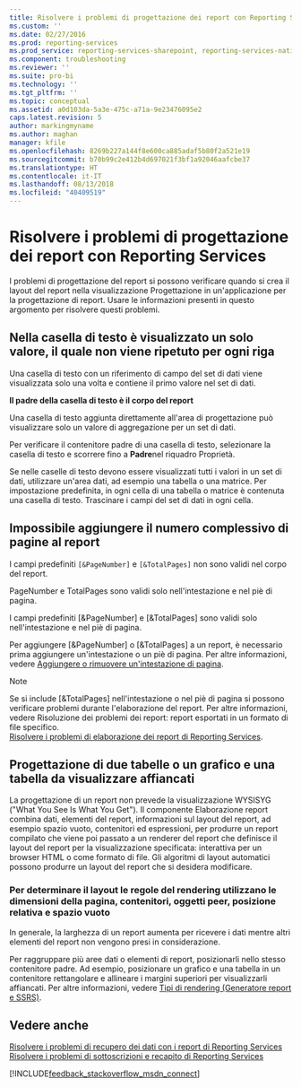 ```yaml
---
title: Risolvere i problemi di progettazione dei report con Reporting Services | Microsoft Docs
ms.custom: ''
ms.date: 02/27/2016
ms.prod: reporting-services
ms.prod_service: reporting-services-sharepoint, reporting-services-native
ms.component: troubleshooting
ms.reviewer: ''
ms.suite: pro-bi
ms.technology: ''
ms.tgt_pltfrm: ''
ms.topic: conceptual
ms.assetid: a0d103da-5a3e-475c-a71a-9e23476095e2
caps.latest.revision: 5
author: markingmyname
ms.author: maghan
manager: kfile
ms.openlocfilehash: 8269b227a144f8e600ca885adaf5b80f2a521e19
ms.sourcegitcommit: b70b99c2e412b4d697021f3bf1a92046aafcbe37
ms.translationtype: HT
ms.contentlocale: it-IT
ms.lasthandoff: 08/13/2018
ms.locfileid: "40409519"
---
```

# <a name="troubleshoot-report-design-issues-with-reporting-services"></a>Risolvere i problemi di progettazione dei report con Reporting Services
I problemi di progettazione del report si possono verificare quando si crea il layout del report nella visualizzazione Progettazione in un'applicazione per la progettazione di report. Usare le informazioni presenti in questo argomento per risolvere questi problemi.   
  
## <a name="why-does-my-text-box-show-only-a-single-value-and-not-repeat-for-every-row"></a>Nella casella di testo è visualizzato un solo valore, il quale non viene ripetuto per ogni riga  
Una casella di testo con un riferimento di campo del set di dati viene visualizzata solo una volta e contiene il primo valore nel set di dati.   
  
**Il padre della casella di testo è il corpo del report**  
  
  
Una casella di testo aggiunta direttamente all'area di progettazione può visualizzare solo un valore di aggregazione per un set di dati.  
  
Per verificare il contenitore padre di una casella di testo, selezionare la casella di testo e scorrere fino a **Padre**nel riquadro Proprietà.   
  
Se nelle caselle di testo devono essere visualizzati tutti i valori in un set di dati, utilizzare un'area dati, ad esempio una tabella o una matrice. Per impostazione predefinita, in ogni cella di una tabella o matrice è contenuta una casella di testo. Trascinare i campi del set di dati in ogni cella.   
  
## <a name="why-cant-i-add-total-pages-to-my-report"></a>Impossibile aggiungere il numero complessivo di pagine al report  
I campi predefiniti `[&PageNumber]` e `[&TotalPages]` non sono validi nel corpo del report.   
  
PageNumber e TotalPages sono validi solo nell'intestazione e nel piè di pagina.  
  
  
I campi predefiniti [&PageNumber] e [&TotalPages] sono validi solo nell'intestazione e nel piè di pagina.   
  
Per aggiungere [&PageNumber] o [&TotalPages] a un report, è necessario prima aggiungere un'intestazione o un piè di pagina. Per altre informazioni, vedere [Aggiungere o rimuovere un'intestazione di pagina](../../reporting-services/report-design/add-or-remove-a-page-header-or-footer-report-builder-and-ssrs.md).  
  
> [!NOTE]  
> Se si include [&TotalPages] nell'intestazione o nel piè di pagina si possono verificare problemi durante l'elaborazione del report. Per altre informazioni, vedere Risoluzione dei problemi dei report: report esportati in un formato di file specifico.  
[Risolvere i problemi di elaborazione dei report di Reporting Services](../../reporting-services/troubleshooting/troubleshoot-processing-of-reporting-services-reports.md).  
  
## <a name="how-do-i-design-two-tables-or-a-chart-and-a-table-to-display-side-by-side"></a>Progettazione di due tabelle o un grafico e una tabella da visualizzare affiancati  
La progettazione di un report non prevede la visualizzazione WYSISYG ("What You See Is What You Get"). Il componente Elaborazione report combina dati, elementi del report, informazioni sul layout del report, ad esempio spazio vuoto, contenitori ed espressioni, per produrre un report compilato che viene poi passato a un renderer del report che definisce il layout del report per la visualizzazione specificata: interattiva per un browser HTML o come formato di file. Gli algoritmi di layout automatici possono produrre un layout del report che si desidera modificare.   
  
### <a name="rendering-rules-use-page-size-containers-peer-objects-relative-placement-and-white-space-to-determine-layout"></a>Per determinare il layout le regole del rendering utilizzano le dimensioni della pagina, contenitori, oggetti peer, posizione relativa e spazio vuoto  
In generale, la larghezza di un report aumenta per ricevere i dati mentre altri elementi del report non vengono presi in considerazione.   
  
Per raggruppare più aree dati o elementi di report, posizionarli nello stesso contenitore padre. Ad esempio, posizionare un grafico e una tabella in un contenitore rettangolare e allineare i margini superiori per visualizzarli affiancati. Per altre informazioni, vedere [Tipi di rendering (Generatore report e SSRS)](../../reporting-services/report-design/rendering-behaviors-report-builder-and-ssrs.md).  
  
## <a name="see-also"></a>Vedere anche  
[Risolvere i problemi di recupero dei dati con i report di Reporting Services](../../reporting-services/troubleshooting/troubleshoot-data-retrieval-issues-with-reporting-services-reports.md)  
[Risolvere i problemi di sottoscrizioni e recapito di Reporting Services](../../reporting-services/troubleshooting/troubleshoot-reporting-services-subscriptions-and-delivery.md)  
  
  
  

[!INCLUDE[feedback_stackoverflow_msdn_connect](../../includes/feedback-stackoverflow-msdn-connect-md.md)]

